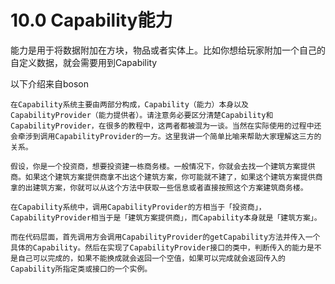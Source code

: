 # 10.0 Capability能力

能力是用于将数据附加在方块，物品或者实体上。比如你想给玩家附加一个自己的自定义数据，就会需要用到Capability

以下介绍来自boson

``` boson
在Capability系统主要由两部分构成，Capability（能力）本身以及CapabilityProvider（能力提供者）。请注意务必要区分清楚Capability和CapabilityProvider，在很多的教程中，这两者都被混为一谈。当然在实际使用的过程中还会牵涉到调用CapabilityProvider的一方。这里我讲一个简单比喻来帮助大家理解这三方的关系。

假设，你是一个投资商，想要投资建一栋商务楼。一般情况下，你就会去找一个建筑方案提供商。如果这个建筑方案提供商拿不出这个建筑方案，你可能就不建了，如果这个建筑方案提供商拿的出建筑方案，你就可以从这个方法中获取一些信息或者直接按照这个方案建筑商务楼。

在Capability系统中，调用CapabilityProvider的方相当于「投资商」，CapabilityProvider相当于是「建筑方案提供商」，而Capability本身就是「建筑方案」。

而在代码层面，首先调用方会调用CapabilityProvider的getCapability方法并传入一个具体的Capability。然后在实现了CapabilityProvider接口的类中，判断传入的能力是不是自己可以完成的，如果不能换成就会返回一个空值，如果可以完成就会返回传入的Capability所指定类或接口的一个实例。
```